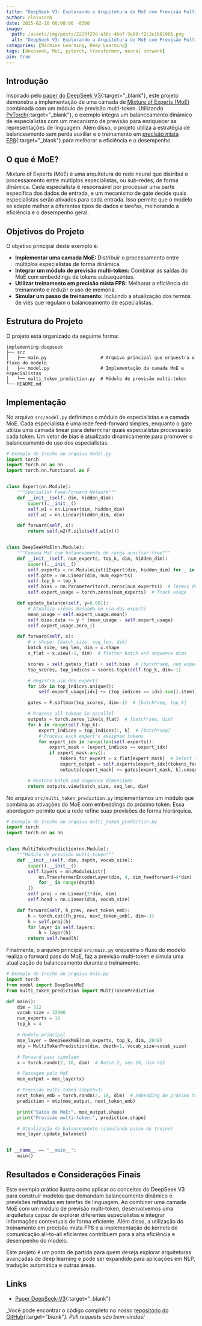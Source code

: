 ```yaml
---
title: "DeepSeek V3: Explorando a Arquitetura de MoE com Previsão Multi-Token"
author: cleissonb
date: 2025-02-16 00:00:00 -0300
image:
  path: /assets/img/posts/2229f29d-a36c-4bb7-9a00-f2c2e1b81066.png
  alt: "DeepSeek V3: Explorando a Arquitetura de MoE com Previsão Multi-Token"
categories: [Machine Learning, Deep Learning]
tags: [deepseek, MoE, pytorch, transformer, neural network]
pin: true
---
```


## Introdução

Inspirado pelo [paper do DeepSeek V3](https://github.com/deepseek-ai/DeepSeek-V3/blob/main/DeepSeek_V3.pdf){:target="_blank"}, este projeto demonstra a implementação de uma camada de [Mixture of Experts (MoE)](#o-que-é-moe) combinada com um módulo de previsão multi-token. Utilizando [PyTorch](https://pytorch.org/){:target="_blank"}, o exemplo integra um balanceamento dinâmico de especialistas com um mecanismo de previsão para enriquecer as representações de linguagem. Além disso, o projeto utiliza a estratégia de balanceamento sem perda auxiliar e o treinamento em [precisão mista FP8](https://codingmall.com/knowledge-base/25-global/241992-como-o-uso-do-treinamento-de-preciso-misto-fp8-afeta-o-desempenho-de-deepseek){:target="_blank"} para melhorar a eficiência e o desempenho.

## O que é MoE?

Mixture of Experts (MoE) é uma arquitetura de rede neural que distribui o processamento entre múltiplos especialistas, ou sub-redes, de forma dinâmica. Cada especialista é responsável por processar uma parte específica dos dados de entrada, e um mecanismo de gate decide quais especialistas serão ativados para cada entrada. Isso permite que o modelo se adapte melhor a diferentes tipos de dados e tarefas, melhorando a eficiência e o desempenho geral.

## Objetivos do Projeto

O objetivo principal deste exemplo é:
- **Implementar uma camada MoE:** Distribuir o processamento entre múltiplos especialistas de forma dinâmica.
- **Integrar um módulo de previsão multi-token:** Combinar as saídas do MoE com embeddings de tokens subsequentes.
- **Utilizar treinamento em precisão mista FP8:** Melhorar a eficiência do treinamento e reduzir o uso de memória.
- **Simular um passo de treinamento:** Incluindo a atualização dos termos de viés que regulam o balanceamento de especialistas.

## Estrutura do Projeto

O projeto está organizado da seguinte forma:

```
implementing-deepseek
├── src
│   ├── main.py                    # Arquivo principal que orquestra o fluxo do modelo
│   ├── model.py                   # Implementação da camada MoE e especialistas
│   └── multi_token_prediction.py  # Módulo de previsão multi-token
└── README.md
```

## Implementação

No arquivo `src/model.py` definimos o módulo de especialistas e a camada MoE. Cada especialista é uma rede feed-forward simples, enquanto o gate utiliza uma camada linear para determinar quais especialistas processarão cada token. Um vetor de bias é atualizado dinamicamente para promover o balanceamento de uso dos especialistas.

```python
# Exemplo de trecho do arquivo model.py
import torch
import torch.nn as nn
import torch.nn.functional as F


class Expert(nn.Module):
    """Specialist Feed-Forward Network"""
    def __init__(self, dim, hidden_dim):
        super().__init__()
        self.w1 = nn.Linear(dim, hidden_dim)
        self.w2 = nn.Linear(hidden_dim, dim)

    def forward(self, x):
        return self.w2(F.silu(self.w1(x)))


class DeepSeekMoE(nn.Module):
    """Camada MoE com balanceamento de carga auxiliar-free"""
    def __init__(self, num_experts, top_k, dim, hidden_dim):
        super().__init__()
        self.experts = nn.ModuleList([Expert(dim, hidden_dim) for _ in range(num_experts)])
        self.gate = nn.Linear(dim, num_experts)
        self.top_k = top_k
        self.bias = nn.Parameter(torch.zeros(num_experts))  # Termos de viés para balanceamento
        self.expert_usage = torch.zeros(num_experts)  # Track usage

    def update_balance(self, y=0.001):
        # Atualiza viéses baseado no uso dos experts
        mean_usage = self.expert_usage.mean()
        self.bias.data += y * (mean_usage - self.expert_usage)
        self.expert_usage.zero_()

    def forward(self, x):
        # x shape: [batch_size, seq_len, dim]
        batch_size, seq_len, dim = x.shape
        x_flat = x.view(-1, dim)  # flatten batch and sequence dims

        scores = self.gate(x_flat) + self.bias  # [batch*seq, num_experts]
        top_scores, top_indices = scores.topk(self.top_k, dim=-1)

        # Registra uso dos experts
        for idx in top_indices.unique():
            self.expert_usage[idx] += (top_indices == idx).sum().item()

        gates = F.softmax(top_scores, dim=-1)  # [batch*seq, top_k]

        # Process all tokens in parallel
        outputs = torch.zeros_like(x_flat)  # [batch*seq, dim]
        for k in range(self.top_k):
            expert_indices = top_indices[:, k]  # [batch*seq]
            # Process each expert's assigned tokens
            for expert_idx in range(len(self.experts)):
                expert_mask = (expert_indices == expert_idx)
                if expert_mask.any():
                    tokens_for_expert = x_flat[expert_mask]  # Select tokens for this expert
                    expert_output = self.experts[expert_idx](tokens_for_expert)
                    outputs[expert_mask] += gates[expert_mask, k].unsqueeze(-1) * expert_output

        # Restore batch and sequence dimensions
        return outputs.view(batch_size, seq_len, dim)
```

No arquivo `src/multi_token_prediction.py` implementamos um módulo que combina as ativações do MoE com embeddings do próximo token. Essa abordagem permite que a rede refine suas previsões de forma hierárquica.

```python
# Exemplo de trecho do arquivo multi_token_prediction.py
import torch
import torch.nn as nn


class MultiTokenPrediction(nn.Module):
    """Módulo de previsão multi-token"""
    def __init__(self, dim, depth, vocab_size):
        super().__init__()
        self.layers = nn.ModuleList([
            nn.TransformerEncoderLayer(dim, 4, dim_feedforward=4*dim)
            for _ in range(depth)
        ])
        self.proj = nn.Linear(2*dim, dim)
        self.head = nn.Linear(dim, vocab_size)

    def forward(self, h_prev, next_token_emb):
        h = torch.cat([h_prev, next_token_emb], dim=-1)
        h = self.proj(h)
        for layer in self.layers:
            h = layer(h)
        return self.head(h)
```

Finalmente, o arquivo principal `src/main.py` orquestra o fluxo do modelo: realiza o forward pass do MoE, faz a previsão multi-token e simula uma atualização de balanceamento durante o treinamento.

```python
# Exemplo de trecho do arquivo main.py
import torch
from model import DeepSeekMoE
from multi_token_prediction import MultiTokenPrediction

def main():
    dim = 512
    vocab_size = 32000
    num_experts = 16
    top_k = 4

    # Modelo principal
    moe_layer = DeepSeekMoE(num_experts, top_k, dim, 2048)
    mtp = MultiTokenPrediction(dim, depth=1, vocab_size=vocab_size)

    # Forward pass simulado
    x = torch.randn(2, 10, dim)  # Batch 2, seq 10, dim 512

    # Passagem pelo MoE
    moe_output = moe_layer(x)

    # Previsão multi-token (depth=1)
    next_token_emb = torch.randn(2, 10, dim)  # Embedding do próximo token
    prediction = mtp(moe_output, next_token_emb)

    print("Saída do MoE:", moe_output.shape)
    print("Previsão multi-token:", prediction.shape)

    # Atualização de balanceamento (simulando passo de treino)
    moe_layer.update_balance()


if __name__ == "__main__":
    main()
```

## Resultados e Considerações Finais

Este exemplo prático ilustra como aplicar os conceitos do DeepSeek V3 para construir modelos que demandam balanceamento dinâmico e previsões refinadas em tarefas de linguagem. Ao combinar uma camada MoE com um módulo de previsão multi-token, desenvolvemos uma arquitetura capaz de explorar diferentes especialistas e integrar informações contextuais de forma eficiente. Além disso, a utilização do treinamento em precisão mista FP8 e a implementação de kernels de comunicação all-to-all eficientes contribuem para a alta eficiência e desempenho do modelo.

Este projeto é um ponto de partida para quem deseja explorar arquiteturas avançadas de deep learning e pode ser expandido para aplicações em NLP, tradução automática e outras áreas.

## Links

- [Paper DeepSeek-V3](https://github.com/deepseek-ai/DeepSeek-V3/blob/main/DeepSeek_V3.pdf){:target="_blank"}

_Você pode encontrar o código completo no nosso [repositório do GitHub](https://github.com/cleissonbarbosa/implementing-deepseek){:target="_blank"}. Pull requests são bem-vindas!_